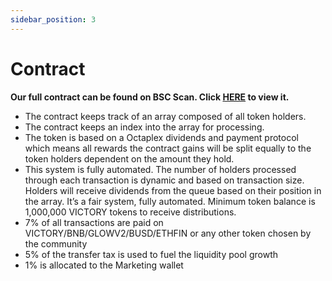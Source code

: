 ```yaml
---
sidebar_position: 3
---
```

# Contract

**Our full contract can be found on BSC Scan. Click [HERE](https://bscscan.com/address/0xF302AaB56D748a2f53Bf9fB23ce1c575481FA712#code) to view it.**

- The contract keeps track of an array composed of all token holders.
- The contract keeps an index into the array for processing.
- The token is based on a Octaplex dividends and payment protocol which means all rewards the contract gains will be split equally to the token holders dependent on the amount they hold.
- This system is fully automated. The number of holders processed through each transaction is dynamic and based on transaction size. Holders will receive dividends from the queue based on their position in the array. It’s a fair system, fully automated. Minimum token balance is 1,000,000 VICTORY tokens to receive distributions.
- 7% of all transactions are paid on VICTORY/BNB/GLOWV2/BUSD/ETHFIN or any other token chosen by the community
- 5% of the transfer tax is used to fuel the liquidity pool growth
- 1% is allocated to the Marketing wallet